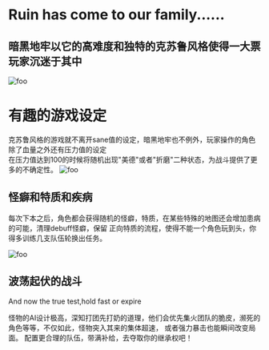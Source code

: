 
# Ruin has come to our family......
## 暗黑地牢以它的高难度和独特的克苏鲁风格使得一大票玩家沉迷于其中

<img :src="$withBase('/DD1.jpg')" alt="foo">
 
  # 有趣的游戏设定
  克苏鲁风格的游戏就不离开sane值的设定，暗黑地牢也不例外，玩家操作的角色除了血量之外还有压力值的设定  
  在压力值达到100的时候将随机出现"美德"或者"折磨"二种状态，为战斗提供了更多的不确定性。
<img :src="$withBase('/DD2.png')" alt="foo">
 
  ## 怪癖和特质和疾病
  每次下本之后，角色都会获得随机的怪癖，特质，在某些特殊的地图还会增加患病的可能，清理debuff怪癖，保留
  正向特质的流程，使得不能一个角色玩到头，你得多训练几支队伍轮换出任务。
 
<img :src="$withBase('/dungeon.png')" alt="foo">

 ## 波荡起伏的战斗
  And now the true test,hold fast or expire  

  怪物的AI设计极高，深知打团先打奶的道理，他们会优先集火团队的脆皮，濒死的角色等等，不仅如此，怪物突入其来的集体超速，
  或者强力暴击也能瞬间改变局面。
  配置更合理的队伍，带满补给，去夺取你的继承权吧！
